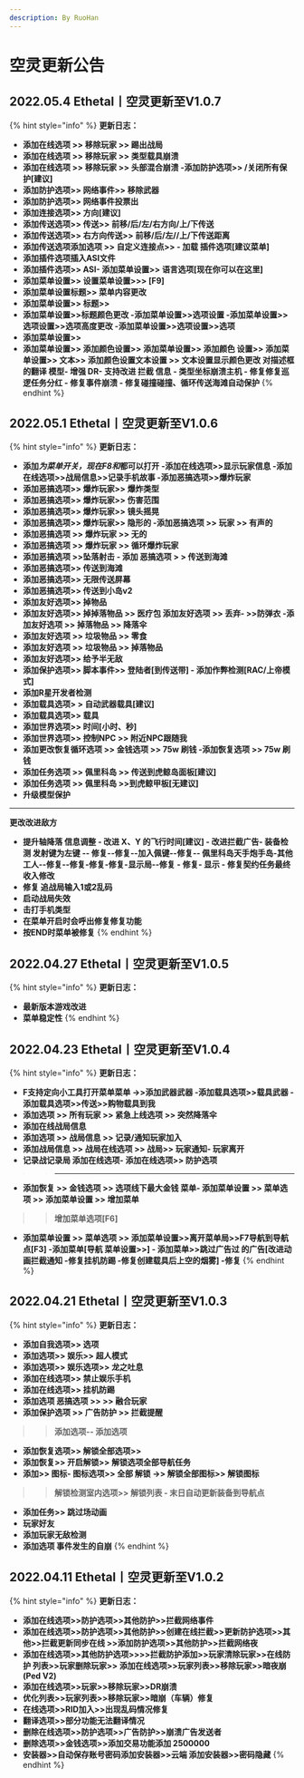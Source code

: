 ```yaml
---
description: By RuoHan
---
```


# 空灵更新公告

## 2022.05.4 Ethetal丨空灵更新至V1.0.7

{% hint style="info" %}
**更新日志：**

* **添加在线选项 >> 移除玩家 >> 踢出战局**
* **添加在线选项 >> 移除玩家 >> 类型载具崩溃**
* **添加在线选项 >> 移除玩家 >> 头部混合崩溃 -添加防护选项>> /关闭所有保护\[建议]**
* **添加防护选项>> 网络事件>> 移除武器**
* **添加防护选项>> 网络事件投票出**
* **添加连接选项>> 方向\[建议]**
* **添加传送选项>> 传送>> 前移/后/左/右方向/上/下传送**
* **添加传送选项>> 右方向传送>> 前移/后/左//上/下传送距离**
* **添加传送选项添加选项 >> 自定义连接点>> - 加载 插件选项\[建议菜单]**
* **添加插件选项插入ASI文件**
* **添加插件选项>> ASI- 添加菜单设置>> 语言选项\[现在你可以在这里]**
* **添加菜单设置>> 设置菜单设置>>> \[F9]**
* **添加菜单设置标题>> 菜单内容更改**
* **添加菜单设置>> 标题>>**
* **添加菜单设置>>标题颜色更改 -添加菜单设置>>选项设置 -添加菜单设置>>选项设置>>选项高度更改 -添加菜单设置>>选项设置>>选项**
* **添加菜单设置>>**
* **添加菜单设置>> 添加颜色设置>> 添加菜单设置>> 添加颜色 设置>> 添加菜单设置>> 文本>> 添加颜色设置文本设置 >> 文本设置显示颜色更改 对描述框的翻译 模型- 增强 DR- 支持改进 拦截 信息 - 类型坐标崩溃主机 - 修复修复巡逻任务分红 - 修复事件崩溃 - 修复碰撞碰撞、循环传送海滩自动保护**
{% endhint %}

## 2022.05.1 Ethetal丨空灵更新至V1.0.6

{% hint style="info" %}
**更新日志：**

* **添加**_**为菜单开关，现在F8和**_**都可以打开 -添加在线选项>>显示玩家信息 -添加在线选项>>战局信息>>记录手机故事 -添加恶搞选项>>爆炸玩家**
* **添加恶搞选项>> 爆炸玩家>> 爆炸类型**
* **添加恶搞选项>> 爆炸玩家>> 伤害范围**
* **添加恶搞选项>> 爆炸玩家>> 镜头摇晃**
* **添加恶搞选项>> 爆炸玩家>> 隐形的 -添加恶搞选项 >> 玩家 >> 有声的**
* **添加恶搞选项 >> 爆炸玩家 >> 无的**
* **添加恶搞选项 >> 爆炸玩家 >> 循环爆炸玩家**
* **添加恶搞选项 >>坠落射击 - 添加 恶搞选项 > > 传送到海滩**
* **添加恶搞选项>> 传送到海滩**
* **添加恶搞选项>> 无限传送屏幕**
* **添加恶搞选项>> 传送到小岛v2**
* **添加友好选项>> 掉物品**
* **添加友好选项>> 掉掉落物品 >> 医疗包 添加友好选项 >> 丢弃- >>防弹衣 -添加友好选项 >> 掉落物品 >> 降落伞**
* **添加友好选项 >> 垃圾物品 >> 零食**
* **添加友好选项 >> 垃圾物品 >> 掉落物品**
* **添加友好选项>> 给予半无敌**
* **添加保护选项>> 脚本事件>> 登陆者\[到传送带] - 添加作弊检测\[RAC/上帝模式]**
* **添加R星开发者检测**
* **添加载具选项> > 自动武器载具\[建议]**
* **添加载具选项>> 载具**
* **添加世界选项>> 时间\[小时、秒]**
* **添加世界选项>> 控制NPC >> 附近NPC跟随我**
* **添加更改恢复循环选项 >> 金钱选项 >> 75w 刷钱 -添加恢复选项 >> 75w 刷钱**
* **添加任务选项 >> 佩里科岛 >> 传送到虎鲸岛面板\[建议]**
* **添加任务选项 >> 佩里科岛 >>到虎鲸甲板\[无建议]**
* **升级模型保护**
* ****

**更改改进敌方**

* **提升轴降落 信息调整 - 改进 X、Y 的飞行时间\[建议] - 改进拦截广告- 装备检测 发射键为左键 -- 修复--修复--加入佩键--修复-- 佩里科岛天手炮手岛-其他工人--修复--修复-修复-修复-显示局--修复 - 修复- 显示 - 修复契约任务最终收入修改**
* **修复 追战局输入1或2乱码**
* **启动战局失效**
* **击打手机类型**
* **在菜单开启时会呼出修复修复功能**
* **按END时菜单被修复**
{% endhint %}

## 2022.04.27 Ethetal丨空灵更新至V1.0.5

{% hint style="info" %}
**更新日志：**

* **最新版本游戏改进**&#x20;
* **菜单稳定性**
{% endhint %}

## 2022.04.23 Ethetal丨空灵更新至V1.0.4

{% hint style="info" %}
**更新日志：**

* **F支持定向小工具打开菜单菜单 ->>添加武器武器 -添加载具选项>>载具武器 -添加载具选项>>传送>>购物载具到我**
* **添加选项 >> 所有玩家 >> 紧急上线选项 >> 突然降落伞**
* **添加在线战局信息**
* **添加选项 >> 战局信息 >> 记录/通知玩家加入**
* **添加战局信息 >> 战局在线选项 >> 战局>> 玩家通知- 玩家离开**
* **记录战记录局 添加在线选项- 添加在线选项>> 防护选项**

> > ****

* **添加恢复 >> 金钱选项 >> 选项线下最大金钱 菜单- 添加菜单设置 >> 菜单选项 >> 添加菜单设置 >> 增加菜单**

> > **增加菜单选项\[F6]**

* **添加菜单设置 >> 菜单选项 >> 添加菜单设置>>离开菜单局>>F7导航到导航点\[F3] -添加菜单\[导航 菜单设置>>] - 添加菜单>>跳过广告过 的广告\[改进动画拦截通知 -修复挂机防踢 -修复创建载具后上空的烟雾] -修复**
{% endhint %}

## 2022.04.21 Ethetal丨空灵更新至V1.0.3

{% hint style="info" %}
**更新日志：**

* **添加自我选项>> 选项**
* **添加选项>> 娱乐>> 超人模式**
* **添加选项>> 娱乐选项>> 龙之吐息**
* **添加在线选项>> 禁止娱乐手机**
* **添加在线选项>> 挂机防踢**
* **添加选项 恶搞选项 >> >> 融合玩家**
* **添加保护选项 >> 广告防护 >> 拦截提醒**

> > **添加选项-- 添加选项**

* **添加恢复选项>> 解锁全部选项>>**
* **添加恢复>> 开启解锁>> 解锁选项全部导航任务**
* **添加>> 图标- 图标选项>> 全部 解锁 ->> 解锁全部图标>> 解锁图标**

> > **解锁检测室内选项>> 解锁列表 - 末日自动更新装备到导航点**

* **添加任务>> 跳过场动画**
* **玩家好友**
* **添加玩家无敌检测**
* **添加选项 事件发生的自崩**
{% endhint %}

## 2022.04.11 Ethetal丨空灵更新至V1.0.2

{% hint style="info" %}
**更新日志：**

* **添加在线选项>>防护选项>>其他防护>>拦截网络事件**&#x20;
* **添加在线选项>>防护选项>>其他防护>>创建在线拦截>>更新防护选项>>其他>>拦截更新同步在线 >>添加防护选项>>其他防护>>拦截网络夜**&#x20;
* **添加在线选项>>其他防护选项>>>>拦截防护添加>>玩家清除玩家>>在线防护 列表>>玩家删除玩家>> 添加在线选项>>玩家列表>>移除玩家>>暗夜崩(Ped V2)**&#x20;
* **添加在线选项>>玩家>>移除玩家>>DR崩溃**&#x20;
* **优化列表>>玩家列表>>移除玩家>>暗崩（车辆）修复**&#x20;
* **在线选项>>RID加入>>出现乱码情况修复**&#x20;
* **翻译选项>>部分功能无法翻译情况**
* **删除在线选项>>防护选项>>广告防护>>崩溃广告发送者**&#x20;
* **删除选项>>金钱选项>>添加交易功能添加 2500000**&#x20;
* **安装器>>自动保存账号密码添加安装器>>云端 添加安装器>>密码隐藏**
{% endhint %}
